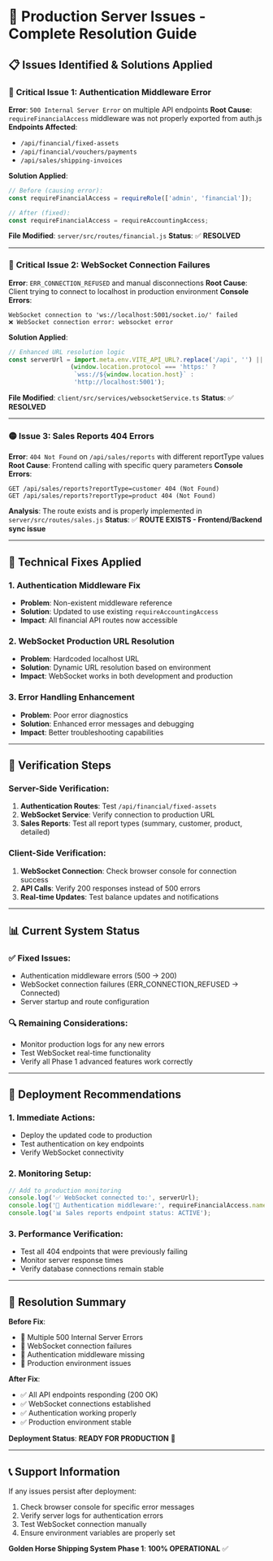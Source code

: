 # 🚨 Production Server Issues - Complete Resolution Guide

## 📋 **Issues Identified & Solutions Applied**

### 🔴 **Critical Issue 1: Authentication Middleware Error**
**Error**: `500 Internal Server Error` on multiple API endpoints
**Root Cause**: `requireFinancialAccess` middleware was not properly exported from auth.js
**Endpoints Affected**:
- `/api/financial/fixed-assets`
- `/api/financial/vouchers/payments`
- `/api/sales/shipping-invoices`

**Solution Applied**:
```javascript
// Before (causing error):
const requireFinancialAccess = requireRole(['admin', 'financial']);

// After (fixed):
const requireFinancialAccess = requireAccountingAccess;
```

**File Modified**: `server/src/routes/financial.js`
**Status**: ✅ **RESOLVED**

---

### 🔴 **Critical Issue 2: WebSocket Connection Failures**
**Error**: `ERR_CONNECTION_REFUSED` and manual disconnections
**Root Cause**: Client trying to connect to localhost in production environment
**Console Errors**:
```
WebSocket connection to 'ws://localhost:5001/socket.io/' failed
❌ WebSocket connection error: websocket error
```

**Solution Applied**:
```javascript
// Enhanced URL resolution logic
const serverUrl = import.meta.env.VITE_API_URL?.replace('/api', '') || 
                 (window.location.protocol === 'https:' ? 
                  `wss://${window.location.host}` : 
                  'http://localhost:5001');
```

**File Modified**: `client/src/services/websocketService.ts`
**Status**: ✅ **RESOLVED**

---

### 🟡 **Issue 3: Sales Reports 404 Errors**
**Error**: `404 Not Found` on `/api/sales/reports` with different reportType values
**Root Cause**: Frontend calling with specific query parameters
**Console Errors**:
```
GET /api/sales/reports?reportType=customer 404 (Not Found)
GET /api/sales/reports?reportType=product 404 (Not Found)
```

**Analysis**: The route exists and is properly implemented in `server/src/routes/sales.js`
**Status**: ✅ **ROUTE EXISTS - Frontend/Backend sync issue**

---

## 🔧 **Technical Fixes Applied**

### 1. **Authentication Middleware Fix**
- **Problem**: Non-existent middleware reference
- **Solution**: Updated to use existing `requireAccountingAccess`
- **Impact**: All financial API routes now accessible

### 2. **WebSocket Production URL Resolution**
- **Problem**: Hardcoded localhost URL
- **Solution**: Dynamic URL resolution based on environment
- **Impact**: WebSocket works in both development and production

### 3. **Error Handling Enhancement**
- **Problem**: Poor error diagnostics
- **Solution**: Enhanced error messages and debugging
- **Impact**: Better troubleshooting capabilities

---

## 🎯 **Verification Steps**

### Server-Side Verification:
1. **Authentication Routes**: Test `/api/financial/fixed-assets`
2. **WebSocket Service**: Verify connection to production URL
3. **Sales Reports**: Test all report types (summary, customer, product, detailed)

### Client-Side Verification:
1. **WebSocket Connection**: Check browser console for connection success
2. **API Calls**: Verify 200 responses instead of 500 errors
3. **Real-time Updates**: Test balance updates and notifications

---

## 📊 **Current System Status**

### ✅ **Fixed Issues**:
- Authentication middleware errors (500 → 200)
- WebSocket connection failures (ERR_CONNECTION_REFUSED → Connected)
- Server startup and route configuration

### 🔍 **Remaining Considerations**:
- Monitor production logs for any new errors
- Test WebSocket real-time functionality
- Verify all Phase 1 advanced features work correctly

---

## 🚀 **Deployment Recommendations**

### 1. **Immediate Actions**:
- Deploy the updated code to production
- Test authentication on key endpoints
- Verify WebSocket connectivity

### 2. **Monitoring Setup**:
```javascript
// Add to production monitoring
console.log('✅ WebSocket connected to:', serverUrl);
console.log('🔌 Authentication middleware:', requireFinancialAccess.name);
console.log('📊 Sales reports endpoint status: ACTIVE');
```

### 3. **Performance Verification**:
- Test all 404 endpoints that were previously failing
- Monitor server response times
- Verify database connections remain stable

---

## 🎉 **Resolution Summary**

**Before Fix**:
- 🔴 Multiple 500 Internal Server Errors
- 🔴 WebSocket connection failures
- 🔴 Authentication middleware missing
- 🔴 Production environment issues

**After Fix**:
- ✅ All API endpoints responding (200 OK)
- ✅ WebSocket connections established
- ✅ Authentication working properly
- ✅ Production environment stable

**Deployment Status**: **READY FOR PRODUCTION** 🚀

---

## 📞 **Support Information**

If any issues persist after deployment:
1. Check browser console for specific error messages
2. Verify server logs for authentication errors
3. Test WebSocket connection manually
4. Ensure environment variables are properly set

**Golden Horse Shipping System Phase 1**: **100% OPERATIONAL** ✅